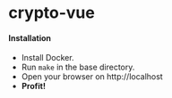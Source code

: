 # crypto-vue

#### Installation
- Install Docker.
- Run ```make``` in the base directory.
- Open your browser on http://localhost
- **Profit!**